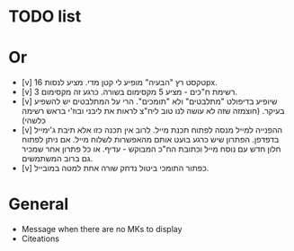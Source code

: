# TODO list

# Or
- [v] טקסט רץ "הבעיה" מופיע לי קטן מדי. מציע לנסות 16px.
- [v] רשימת ח"כים - מציע 5 מקסימום בשורה. כרגע זה מקסימום 3.
- [v] שיופיע בדיפולט "מתלבטים" ולא "תומכים". הרי על המתלבטים יש להשפיע בעיקר. (חוצמזה שזה לא עושה לנו טוב ליח"צ לראות את ליבני ובוז'י בראש רשימה כלשהי)
- [v] ההפנייה למייל מנסה לפתוח תכנת מייל. לרוב אין תכנה כזו אלא תיבת ג'ימייל בדפדפן. הפתרון שיש כרגע בועט אותם מהאפשרות לשלוח מייל. אם ניתן לפתוח חלון חדש עם נוסח מייל וכתובת הח"כ המבוקש - עדיף. או כל פתרון אחר שמכיר גם ברוב המשתמשים.
- [v] כפתור התומכי ביטול נדחק שורה אחת למטה במובייל.

# General
* Message when there are no MKs to display
* Citeations
